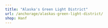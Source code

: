 ```yaml
---
title: "Alaska's Green Light District"
url: /anchorage/alaskas-green-light-district/
shop: Hanf
---
```

